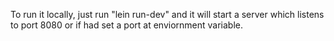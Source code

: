 
To run it locally, just run "lein run-dev" and it will start a server which listens to port 8080 or if had set a port at enviornment variable.
